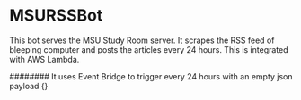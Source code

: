 # MSURSSBot
This bot serves the MSU Study Room server. It scrapes the RSS feed of bleeping computer and posts the articles every 24 hours. This is integrated with AWS Lambda. 

########
It uses Event Bridge to trigger every 24 hours with an empty json payload {}